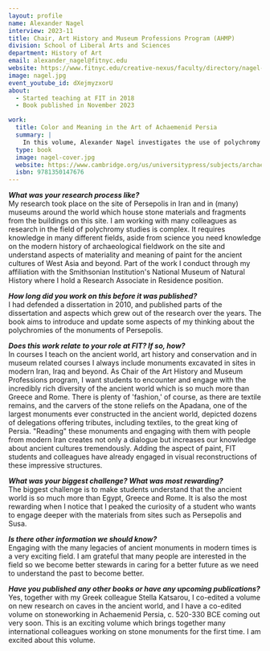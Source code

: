 ```yaml
---
layout: profile
name: Alexander Nagel
interview: 2023-11
title: Chair, Art History and Museum Professions Program (AHMP)
division: School of Liberal Arts and Sciences
department: History of Art
email: alexander_nagel@fitnyc.edu
website: https://www.fitnyc.edu/creative-nexus/faculty/directory/nagel-alexander.php
image: nagel.jpg
event_youtube_id: dXejmyzxorU
about:
  - Started teaching at FIT in 2018
  - Book published in November 2023

work:
  title: Color and Meaning in the Art of Achaemenid Persia
  summary: |
    In this volume, Alexander Nagel investigates the use of polychromy in the art and architecture of ancient Iran. Focusing on Persepolis, he explores the topic within the context of the modern historiography of Achaemenid art and the scientific investigation of a range of works and monuments in Iran and in museums around the world. Nagel's study contextualizes scholarly efforts to retrieve aspects of ancient polychromies in Western Asia and interrogates current debates about the contemporary use of color in the architecture and sculpture in the ancient Mediterranean world, especially in North Africa and the eastern Mediterranean. Bringing a multi-disciplinary perspective to the topic, Nagel also highlights the important role of theory, methodology, and conservation studies in the process of reconstructing polychromy in ancient monuments. A celebration of the work of painters, artisans, craftsmen and -women of Iran's past, his volume suggests frameworks through which historical and contemporary research play a dynamic role in the reconstruction of ancient technological knowledge.
  type: book
  image: nagel-cover.jpg
  website: https://www.cambridge.org/us/universitypress/subjects/archaeology/ancient-near-east1/color-and-meaning-art-achaemenid-persia?format=HB
  isbn: 9781350147676
---
```

***What was your research process like?***  
My research took place on the site of Persepolis in Iran and in (many) museums around the world which house stone materials and fragments from the buildings on this site. I am working with many colleagues as research in the field of polychromy studies is complex. It requires knowledge in many different fields, aside from science you need knowledge on the modern history of archaeological fieldwork on the site and understand aspects of materiality and meaning of paint for the ancient cultures of West Asia and beyond. Part of the work I conduct through my affiliation with the Smithsonian Institution's National Museum of Natural History where I hold a Research Associate in Residence position. 

***How long did you work on this before it was published?***  
I had defended a dissertation in 2010, and published parts of the dissertation and aspects which grew out of the research over the years. The book aims to introduce and update some aspects of my thinking about the polychromies of the monuments of Persepolis.

***Does this work relate to your role at FIT? If so, how?***  
In courses I teach on the ancient world, art history and conservation and in museum related courses I always include monuments excavated in sites in modern Iran, Iraq and beyond. As Chair of the Art History and Museum Professions program, I want students to encounter and engage with the incredibly rich diversity of the ancient world which is so much more than Greece and Rome. There is plenty of 'fashion,' of course, as there are textile remains, and the carvers of the stone reliefs on the Apadana, one of the largest monuments ever constructed in the ancient world, depicted dozens of delegations offering tributes, including textiles, to the great king of Persia. "Reading" these monuments and engaging with them with people from modern Iran creates not only a dialogue but increases our knowledge about ancient cultures tremendously. Adding the aspect of paint, FIT students and colleagues have already engaged in visual reconstructions of these impressive structures.

***What was your biggest challenge? What was most rewarding?***  
The biggest challenge is to make students understand that the ancient world is so much more than Egypt, Greece and Rome. It is also the most rewarding when I notice that I peaked the curiosity of a student who wants to engage deeper with the materials from sites such as Persepolis and Susa. 

***Is there other information we should know?***  
Engaging with the many legacies of ancient monuments in modern times is a very exciting field. I am grateful that many people are interested in the field so we become better stewards in caring for a better future as we need to understand the past to become better.

***Have you published any other books or have any upcoming publications?***  
Yes, together with my Greek colleague Stella Katsarou, I co-edited a volume on new research on caves in the ancient world, and I have a co-edited volume on stoneworking in Achaemenid Persia, c. 520-330 BCE coming out very soon. This is an exciting volume which brings together many international colleagues working on stone monuments for the first time. I am excited about this volume. 
